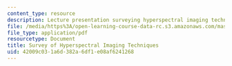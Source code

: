 ```yaml
---
content_type: resource
description: Lecture presentation surveying hyperspectral imaging techniques.
file: /media/https%3A/open-learning-course-data-rc.s3.amazonaws.com/mas-531-computational-camera-and-photography-fall-2009/42009c031a6d382a6df1e08af6241268_MITMAS_531F09_lec08_3.pdf
file_type: application/pdf
resourcetype: Document
title: Survey of Hyperspectral Imaging Techniques
uid: 42009c03-1a6d-382a-6df1-e08af6241268
---
```


